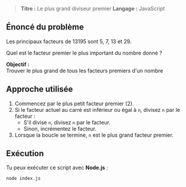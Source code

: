 > **Titre :**  Le plus grand diviseur premier 
> **Langage :** JavaScript  

## Énoncé du problème

Les principaux facteurs de 13195 sont 5, 7, 13 et 29.

Quel est le facteur premier le plus important du nombre donné ?

**Objectif :**  
Trouver le plus grand de tous les facteurs premiers d'un nombre <n>

## Approche utilisée

1. Commencez par le plus petit facteur premier (2).
2. Si le facteur actuel au carré est inférieur ou égal à `n`, divisez `n` par le facteur :
   - S'il divise `n`, divisez `n` par le facteur.
   - Sinon, incrémentez le facteur.
3. Lorsque la boucle se termine, `n` est le plus grand facteur premier.

## Exécution

Tu peux exécuter ce script avec **Node.js** :

```bash
node index.js
```
